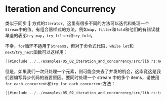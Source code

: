 # Iteration and Concurrency

类似于同步  方式的`Iterator`，这里有很多不同的方法可以迭代和处理一个`Stream`中的值。有组合器样式的方法，例如`map`，`filter`和`fold`和他们的有错误就早退的表弟`try_map`，`try_filter`和`try_fold`。

不幸，`for`循环不适用于`Stream`s，但对于命令式代码，`while let`和`next`/`try_next`函数可以这样用：

```rust
{{#include ../../examples/05_02_iteration_and_concurrency/src/lib.rs:nexts}}
```

但是，如果我们一次只处理一个元素，则可能会失去了并发的机会，这毕竟这是我们要编写异步代码的首要原因。要同时处理一个 stream 中的多个 items，请使用`for_each_concurrent`和`try_for_each_concurrent`方法：

```rust
{{#include ../../examples/05_02_iteration_and_concurrency/src/lib.rs:try_for_each_concurrent}}
```
